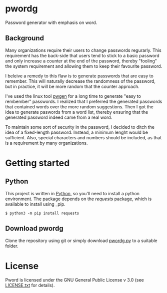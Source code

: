# pwordg
Password generator with emphasis on word.

## Background

Many organizations require their users to change passwords regurarly. This requirement
has the back-side that users tend to stick to a basic password and only increase 
a counter at the end of the password, thereby "fooling" the system requirement and
allowing them to keep their favourite password. 

I beleive a remedy to this flaw is to generate passwords that are easy to remember.
This will naturally decrease the randomness of the password, but in practice, it will
be more random that the counter approach.

I've used the linux tool [pwgen](https://github.com/tytso/pwgen) for a long time
to generate "easy to rembember" passwords. I realized that I preferred the generated
passwords that contained words over the more random suggestions. Then I got the idea
to generate paswords from a word list, thereby ensuring that the generated password
indeed came from a real word.

To maintain some sort of security in the password, I decided to ditch the idea of a
fixed-length password. Instead, a minimum lenght would be sufficient. Also, special
characters and numbers should be included, as that is a requirement by many organizations.

# Getting started

## Python
This project is written in [Python](https://www.python.org/), so you'll need to install
a python environment. The package depends on the _requests_ package, which is available 
to install using _pip.
```
$ python3 -m pip install requests
```

## Download pwordg
Clone the repository using git or simply download [pwordg.py](pwordg.py) to a suitable
folder.

# License
Pword is licensed under the GNU General Public License v 3.0 
(see [LICENSE.txt](license.txt) for details).